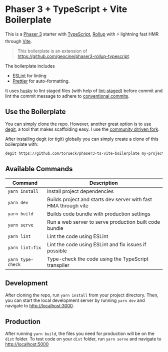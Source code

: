 # Phaser 3 + TypeScript + Vite Boilerplate

This is a [Phaser 3](https://github.com/photonstorm/phaser) starter with [TypeScript](https://www.typescriptlang.org/), [Rollup](https://rollupjs.org) with ⚡️ lightning fast HMR through [Vite](https://vitejs.dev/).

> This boilerplate is an extension of <https://github.com/geocine/phaser3-rollup-typescript>.

The boilerplate includes

- [ESLint](https://eslint.org/) for linting
- [Prettier](https://github.com/prettier/prettier) for auto-formatting.

It uses [husky](https://github.com/typicode/husky) to lint staged files (with help of [lint-staged](https://github.com/okonet/lint-staged)) before commit and lint the commit message to adhere to [conventional commits](https://www.conventionalcommits.org).

## Use the Boilerplate

You can simply clone the repo. However, another great option is to use [degit](https://github.com/Rich-Harris/degit), a tool that makes scaffolding easy. I use the [community drriven fork](https://github.com/tiged/tiged).

After installing degit (or tigit) globally you can simply create a clone of this boilerplate with:

```sh
degit https://github.com/torueck/phaser3-ts-vite-boilerplate my-project-name
```

## Available Commands

| Command           | Description                                                     |
| ----------------- | --------------------------------------------------------------- |
| `yarn install`    | Install project dependencies                                    |
| `yarn dev`        | Builds project and starts dev server with fast HMA through vite |
| `yarn build`      | Builds code bundle with production settings                     |
| `yarn serve`      | Run a web server to serve production built code bundle          |
| `yarn lint`       | Lint the code using ESLint                                      |
| `yarn lint:fix`   | Lint the code using ESLint and fix issues if possible           |
| `yarn type-check` | Type-check the code using the TypeScript transpiler             |

## Development

After cloning the repo, run `yarn install` from your project directory. Then, you can start the local development
server by running `yarn dev` and navigate to <http://localhost:3000>.

## Production

After running `yarn build`, the files you need for production will be on the `dist` folder. To test code on your `dist` folder, run `yarn serve` and navigate to <http://localhost:5000>
